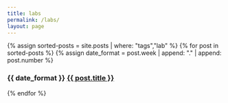 ```yaml
---
title: labs
permalink: /labs/
layout: page
---
```


<div class="posts">
{% assign sorted-posts = site.posts | where: "tags","lab" %}
{% for post in sorted-posts %}
{% assign date_format = post.week | append: "." | append: post.number %}

<h3>{{ date_format }} <a href="{{ post.url }}">{{ post.title }}</a></h3>

{% endfor %}
</div>
